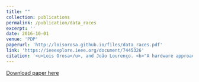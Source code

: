 ```yaml
---
title: ""
collection: publications
permalink: /publication/data_races
excerpt: ''
date: 2016-10-01
venue: 'PDP'
paperurl: 'http://loisorosa.github.io/files/data_races.pdf'
link: 'https://ieeexplore.ieee.org/document/7445326'
citation: '<u>Lois Orosa</u>, and João Lourenço. <b>"A hardware approach to detect, expose and tolerate high level data races."</b> In 24th Euromicro International Conference on Parallel, Distributed, and Network-Based Processing (PDP), 2016.'
---
```

[Download paper here](http://loisorosa.github.io/files/data_races.pdf)

